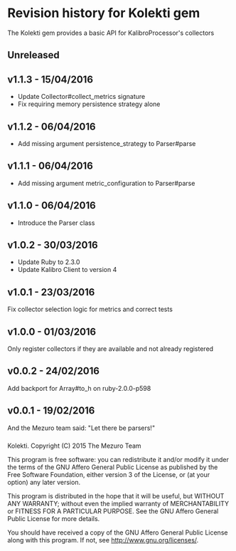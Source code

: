 # Revision history for Kolekti gem

The Kolekti gem provides a basic API for KalibroProcessor's collectors

## Unreleased

## v1.1.3 - 15/04/2016

*   Update Collector#collect_metrics signature
*   Fix requiring memory persistence strategy alone


## v1.1.2 - 06/04/2016

*   Add missing argument persistence_strategy to Parser#parse


## v1.1.1 - 06/04/2016

*   Add missing argument metric_configuration to Parser#parse


## v1.1.0 - 06/04/2016

*   Introduce the Parser class


## v1.0.2 - 30/03/2016

*   Update Ruby to 2.3.0
*   Update Kalibro Client to version 4


## v1.0.1 - 23/03/2016

Fix collector selection logic for metrics and correct tests

## v1.0.0 - 01/03/2016

Only register collectors if they are available and not already registered

## v0.0.2 - 24/02/2016

Add backport for Array#to_h on ruby-2.0.0-p598

## v0.0.1 - 19/02/2016

And the Mezuro team said: "Let there be parsers!"

### 

Kolekti. Copyright (C) 2015  The Mezuro Team

This program is free software: you can redistribute it and/or modify it under
the terms of the GNU Affero General Public License as published by the Free
Software Foundation, either version 3 of the License, or (at your option) any
later version.

This program is distributed in the hope that it will be useful, but WITHOUT
ANY WARRANTY; without even the implied warranty of MERCHANTABILITY or FITNESS
FOR A PARTICULAR PURPOSE.  See the GNU Affero General Public License for more
details.

You should have received a copy of the GNU Affero General Public License along
with this program.  If not, see <http://www.gnu.org/licenses/>.

